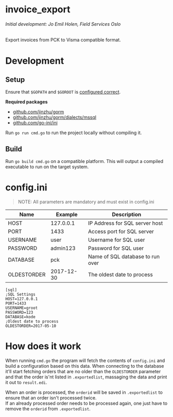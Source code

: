 # invoice_export

###### Initial development: Jo Emil Holen, Field Services Oslo

Export invoices from PCK to Visma compatible format.

# Development

## Setup

Ensure that `$GOPATH` and `$GOROOT` is [configured correct](https://golang.org/doc/code.html#GOPATH).

**Required packages**
- [github.com/jinzhu/gorm](github.com/jinzhu/gorm)
- [github.com/jinzhu/gorm/dialects/mssql](github.com/jinzhu/gorm/dialects/mssql)
- [github.com/go-ini/ini](github.com/go-ini/ini)

Run `go run cmd.go` to run the project locally without compiling it.

## Build

Run `go build cmd.go` on a compatible platform. This will output a compiled executable
to run on the target system.

# config.ini

> NOTE: All parameters are mandatory and must exist in config.ini

| Name        | Example    | Description                      |
|-------------|------------|----------------------------------|
| HOST        | 127.0.0.1  | IP Address for SQL server host   |
| PORT        | 1433       | Access port for SQL server       |
| USERNAME    | user       | Username for SQL user            |
| PASSWORD    | admin123   | Password for SQL user            |
| DATABASE    | pck        | Name of SQL database to run over |
| OLDESTORDER | 2017-12-30 | The oldest date to process       |

```
[sql]
;SQL Settings
HOST=127.0.0.1
PORT=1433
USERNAME=groot
PASSWORD=123
DATABASE=kode
;Oldest date to process
OLDESTORDER=2017-05-10
```

# How does it work

When running `cmd.go` the program will fetch the contents of `config.ini`
and build a configuration based on this data. When connecting to the database
it'll start fetching orders that are no older than the `OLDESTORDER` parameter
and that the order is'nt listed in `.exportedlist`, massaging the data and
print it out to `result.edi`.

When an order is processed, the `orderid` will be saved in `.exportedlist` to
ensure that an order isn't processed twice.   
If an already processed order needs to be processed again, one just have to
remove the `orderid` from `.exportedlist`.
